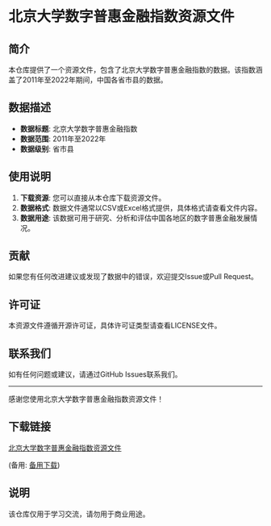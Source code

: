# 北京大学数字普惠金融指数资源文件

## 简介

本仓库提供了一个资源文件，包含了北京大学数字普惠金融指数的数据。该指数涵盖了2011年至2022年期间，中国各省市县的数据。

## 数据描述

- **数据标题**: 北京大学数字普惠金融指数
- **数据范围**: 2011年至2022年
- **数据级别**: 省市县

## 使用说明

1. **下载资源**: 您可以直接从本仓库下载资源文件。
2. **数据格式**: 数据文件通常以CSV或Excel格式提供，具体格式请查看文件内容。
3. **数据用途**: 该数据可用于研究、分析和评估中国各地区的数字普惠金融发展情况。

## 贡献

如果您有任何改进建议或发现了数据中的错误，欢迎提交Issue或Pull Request。

## 许可证

本资源文件遵循开源许可证，具体许可证类型请查看LICENSE文件。

## 联系我们

如有任何问题或建议，请通过GitHub Issues联系我们。

---

感谢您使用北京大学数字普惠金融指数资源文件！

## 下载链接
[北京大学数字普惠金融指数资源文件](https://pan.quark.cn/s/5c38a0cafb43) 

(备用: [备用下载](https://pan.baidu.com/s/1MuUUGNlf3-7Ao1TMRXKGqA?pwd=1234))

## 说明

该仓库仅用于学习交流，请勿用于商业用途。
